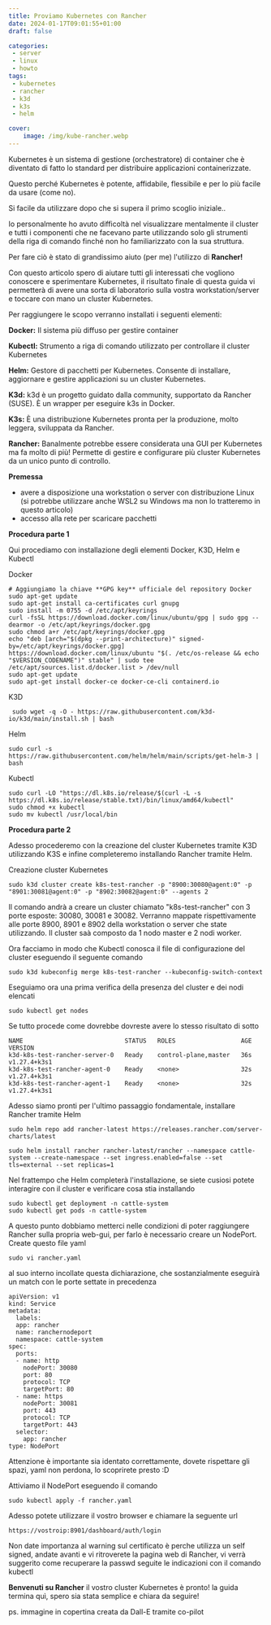 ```yaml
---
title: Proviamo Kubernetes con Rancher
date: 2024-01-17T09:01:55+01:00
draft: false

categories:
 - server
 - linux
 - howto
tags:
 - kubernetes
 - rancher
 - k3d
 - k3s
 - helm

cover:
    image: /img/kube-rancher.webp
---
```


Kubernetes è un sistema di gestione (orchestratore) di container che è diventato di fatto lo standard per distribuire applicazioni containerizzate.

Questo perché Kubernetes è potente, affidabile, flessibile e per lo più facile da usare (come no). 

Si facile da utilizzare dopo che si supera il primo scoglio iniziale.. 

Io personalmente ho avuto difficoltà nel visualizzare mentalmente il cluster e tutti i componenti che ne facevano parte utilizzando solo gli strumenti della riga di comando finché non ho familiarizzato con la sua struttura.

Per fare ciò è stato di grandissimo aiuto (per me) l'utilizzo di **Rancher!**

Con questo articolo spero di aiutare tutti gli interessati che vogliono conoscere e sperimentare Kubernetes, il risultato finale di questa guida vi permetterà di avere una sorta di laboratorio sulla vostra workstation/server e toccare con mano un cluster Kubernetes.

Per raggiungere le scopo verranno installati i seguenti elementi:

**Docker:** Il sistema più diffuso per gestire container

**Kubectl:** Strumento a riga di comando utilizzato per controllare il cluster Kubernetes

**Helm:** Gestore di pacchetti per Kubernetes. Consente di installare, aggiornare e gestire applicazioni su un cluster Kubernetes.

**K3d:** k3d è un progetto guidato dalla community, supportato da Rancher (SUSE). È un wrapper per eseguire k3s in Docker.

**K3s:** È una distribuzione Kubernetes pronta per la produzione, molto leggera, sviluppata da Rancher.

**Rancher:** Banalmente potrebbe essere considerata una GUI per Kubernetes ma fa molto di più! Permette di gestire e configurare più cluster Kubernetes da un unico punto di controllo.

**Premessa**
 - avere a disposizione una workstation o server con distribuzione Linux (si potrebbe utilizzare anche WSL2 su Windows ma non lo tratteremo in questo articolo)
 - accesso alla rete per scaricare pacchetti

**Procedura parte 1**

Qui procediamo con installazione degli elementi Docker, K3D, Helm e Kubectl

Docker

    # Aggiungiamo la chiave **GPG key** ufficiale del repository Docker
    sudo apt-get update
    sudo apt-get install ca-certificates curl gnupg
    sudo install -m 0755 -d /etc/apt/keyrings
    curl -fsSL https://download.docker.com/linux/ubuntu/gpg | sudo gpg --dearmor -o /etc/apt/keyrings/docker.gpg
    sudo chmod a+r /etc/apt/keyrings/docker.gpg
    echo "deb [arch="$(dpkg --print-architecture)" signed-by=/etc/apt/keyrings/docker.gpg] https://download.docker.com/linux/ubuntu "$(. /etc/os-release && echo "$VERSION_CODENAME")" stable" | sudo tee /etc/apt/sources.list.d/docker.list > /dev/null
    sudo apt-get update
    sudo apt-get install docker-ce docker-ce-cli containerd.io 
        
K3D 

     sudo wget -q -O - https://raw.githubusercontent.com/k3d-io/k3d/main/install.sh | bash

Helm

    sudo curl -s https://raw.githubusercontent.com/helm/helm/main/scripts/get-helm-3 | bash

Kubectl

    sudo curl -LO "https://dl.k8s.io/release/$(curl -L -s https://dl.k8s.io/release/stable.txt)/bin/linux/amd64/kubectl"
    sudo chmod +x kubectl
    sudo mv kubectl /usr/local/bin


**Procedura parte 2**

Adesso procederemo con la creazione del cluster Kubernetes tramite K3D utilizzando K3S e infine completeremo installando Rancher tramite Helm.

Creazione cluster Kubernetes

    sudo k3d cluster create k8s-test-rancher -p "8900:30080@agent:0" -p "8901:30081@agent:0" -p "8902:30082@agent:0" --agents 2

Il comando andrà a creare un cluster chiamato "k8s-test-rancher" con 3 porte esposte: 30080, 30081 e 30082. Verranno mappate rispettivamente alle porte 8900, 8901 e 8902 della workstation o server che state utilizzando. Il cluster saà composto da 1 nodo master e 2 nodi worker. 

Ora facciamo in modo che Kubectl conosca il file di configurazione del cluster eseguendo il seguente comando

    sudo k3d kubeconfig merge k8s-test-rancher --kubeconfig-switch-context

Eseguiamo ora una prima verifica della presenza del cluster e dei nodi elencati

    sudo kubectl get nodes

Se tutto procede come dovrebbe dovreste avere lo stesso risultato di sotto

    NAME                            STATUS   ROLES                  AGE   VERSION
    k3d-k8s-test-rancher-server-0   Ready    control-plane,master   36s   v1.27.4+k3s1
    k3d-k8s-test-rancher-agent-0    Ready    <none>                 32s   v1.27.4+k3s1
    k3d-k8s-test-rancher-agent-1    Ready    <none>                 32s   v1.27.4+k3s1

Adesso siamo pronti per l'ultimo passaggio fondamentale, installare Rancher tramite Helm

    sudo helm repo add rancher-latest https://releases.rancher.com/server-charts/latest

    sudo helm install rancher rancher-latest/rancher --namespace cattle-system --create-namespace --set ingress.enabled=false --set tls=external --set replicas=1

Nel frattempo che Helm completerà l'installazione, se siete cusiosi potete interagire con il cluster e verificare cosa stia installando

    sudo kubectl get deployment -n cattle-system
    sudo kubectl get pods -n cattle-system

A questo punto dobbiamo metterci nelle condizioni di poter raggiungere Rancher sulla propria web-gui, per farlo è necessario creare un NodePort. Create questo file yaml

    sudo vi rancher.yaml

al suo interno incollate questa dichiarazione, che sostanzialmente eseguirà un match con le porte settate in precedenza

    apiVersion: v1
    kind: Service
    metadata:
      labels:
      app: rancher
      name: ranchernodeport
      namespace: cattle-system
    spec:
      ports:
      - name: http
        nodePort: 30080
        port: 80
        protocol: TCP
        targetPort: 80
      - name: https
        nodePort: 30081
        port: 443
        protocol: TCP
        targetPort: 443
      selector:
        app: rancher
    type: NodePort

Attenzione è importante sia identato correttamente, dovete rispettare gli spazi, yaml non perdona, lo scoprirete presto :D

Attiviamo il NodePort eseguendo il comando

    sudo kubectl apply -f rancher.yaml

Adesso potete utilizzare il vostro browser e chiamare la seguente url 

    https://vostroip:8901/dashboard/auth/login

Non date importanza al warning sul certificato è perche utilizza un self signed,  andate avanti e vi ritroverete la pagina web di Rancher, vi verrà suggerito come recuperare la passwd seguite le indicazioni con il comando kubectl

**Benvenuti su Rancher** il vostro cluster Kubernetes è pronto! la guida termina quì, spero sia stata semplice e chiara da seguire!

ps. immagine in copertina creata da Dall-E tramite co-pilot









